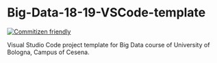# Big-Data-18-19-VSCode-template

[![Commitizen friendly](https://img.shields.io/badge/commitizen-friendly-brightgreen.svg)](http://commitizen.github.io/cz-cli/)

Visual Studio Code project template for Big Data course of University of Bologna, Campus of Cesena.
